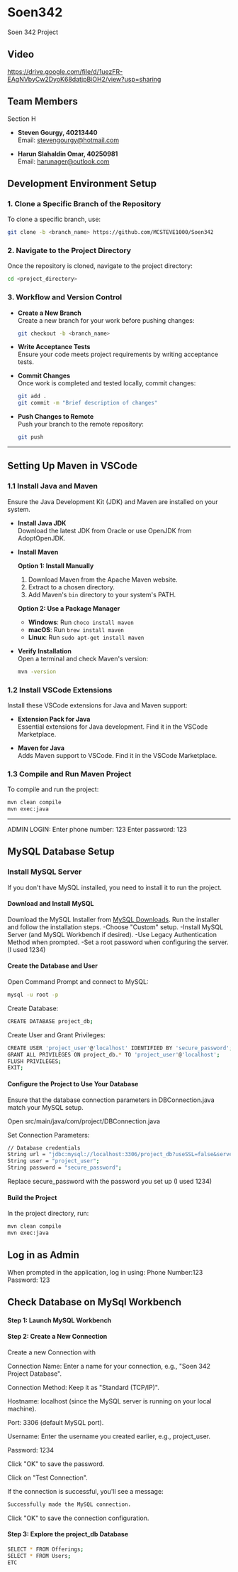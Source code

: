 # Soen342
Soen 342 Project

## Video
https://drive.google.com/file/d/1uezFR-EAgNVbyCw2DyoK68datjpBiOH2/view?usp=sharing

## Team Members
Section H

- **Steven Gourgy, 40213440**  
  Email: stevengourgy@hotmail.com

- **Harun Slahaldin Omar, 40250981**  
  Email: harunager@outlook.com

## Development Environment Setup

### 1. Clone a Specific Branch of the Repository
To clone a specific branch, use:
```bash
git clone -b <branch_name> https://github.com/MCSTEVE1000/Soen342
```

### 2. Navigate to the Project Directory
Once the repository is cloned, navigate to the project directory:
```bash
cd <project_directory>
```

### 3. Workflow and Version Control

- **Create a New Branch**  
  Create a new branch for your work before pushing changes:
  ```bash
  git checkout -b <branch_name>
  ```

- **Write Acceptance Tests**  
  Ensure your code meets project requirements by writing acceptance tests.

- **Commit Changes**  
  Once work is completed and tested locally, commit changes:
  ```bash
  git add .
  git commit -m "Brief description of changes"
  ```

- **Push Changes to Remote**  
  Push your branch to the remote repository:
  ```bash
  git push
  ```

---

## Setting Up Maven in VSCode

### 1.1 Install Java and Maven
Ensure the Java Development Kit (JDK) and Maven are installed on your system.

- **Install Java JDK**  
  Download the latest JDK from Oracle or use OpenJDK from AdoptOpenJDK.

- **Install Maven**

  **Option 1: Install Manually**  
  1. Download Maven from the Apache Maven website.
  2. Extract to a chosen directory.
  3. Add Maven's `bin` directory to your system's PATH.

  **Option 2: Use a Package Manager**  
  - **Windows**: Run `choco install maven`
  - **macOS**: Run `brew install maven`
  - **Linux**: Run `sudo apt-get install maven`

- **Verify Installation**  
  Open a terminal and check Maven's version:
  ```bash
  mvn -version
  ```

### 1.2 Install VSCode Extensions
Install these VSCode extensions for Java and Maven support:

- **Extension Pack for Java**  
  Essential extensions for Java development. Find it in the VSCode Marketplace.

- **Maven for Java**  
  Adds Maven support to VSCode. Find it in the VSCode Marketplace.

### 1.3 Compile and Run Maven Project
To compile and run the project:
```bash
mvn clean compile
mvn exec:java
```

---
ADMIN LOGIN:
Enter phone number: 123
Enter password: 123



## MySQL Database Setup

### Install MySQL Server
If you don't have MySQL installed, you need to install it to run the project.

#### Download and Install MySQL
  Download the MySQL Installer from [MySQL Downloads](https://dev.mysql.com/downloads/installer/).
  Run the installer and follow the installation steps.
    -Choose "Custom" setup.
    -Install MySQL Server (and MySQL Workbench if desired).
    -Use Legacy Authentication Method when prompted.
    -Set a root password when configuring the server. (I used 1234)


#### Create the Database and User
  Open Command Prompt and connect to MySQL:
  ```bash
mysql -u root -p
```
Create Database:
```bash
CREATE DATABASE project_db;
```
Create User and Grant Privileges:
```bash
CREATE USER 'project_user'@'localhost' IDENTIFIED BY 'secure_password';
GRANT ALL PRIVILEGES ON project_db.* TO 'project_user'@'localhost';
FLUSH PRIVILEGES;
EXIT;

```




#### Configure the Project to Use Your Database

Ensure that the database connection parameters in DBConnection.java match your MySQL setup.

Open src/main/java/com/project/DBConnection.java

Set Connection Parameters:
```bash
// Database credentials
String url = "jdbc:mysql://localhost:3306/project_db?useSSL=false&serverTimezone=UTC";
String user = "project_user";
String password = "secure_password";
```
Replace secure_password with the password you set up (I used 1234)
 

    
#### Build the Project
 In the project directory, run:
```bash
mvn clean compile
mvn exec:java
```

## Log in as Admin
  When prompted in the application, log in using:
Phone Number:123
Password: 123

## Check Database on MySql Workbench

#### Step 1: Launch MySQL Workbench

#### Step 2: Create a New Connection
Create a new Connection with

Connection Name: Enter a name for your connection, e.g., "Soen 342 Project Database".

Connection Method: Keep it as "Standard (TCP/IP)".

Hostname: localhost (since the MySQL server is running on your local machine).

Port: 3306 (default MySQL port).

Username: Enter the username you created earlier, e.g., project_user.

Password: 1234

Click "OK" to save the password.

Click on "Test Connection".

If the connection is successful, you'll see a message:
```bash
Successfully made the MySQL connection.
```
Click "OK" to save the connection configuration.

#### Step 3: Explore the project_db Database

```bash
SELECT * FROM Offerings;
SELECT * FROM Users;
ETC
```
